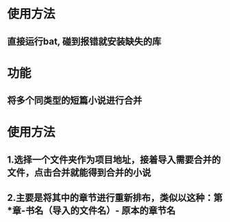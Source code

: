 # 使用方法
## 直接运行bat, 碰到报错就安装缺失的库

# 功能
## 将多个同类型的短篇小说进行合并

# 使用方法
## 1.选择一个文件夹作为项目地址，接着导入需要合并的文件，点击合并就能得到合并的小说
## 2.主要是将其中的章节进行重新排布，类似以这种：第*章-书名（导入的文件名）- 原本的章节名
